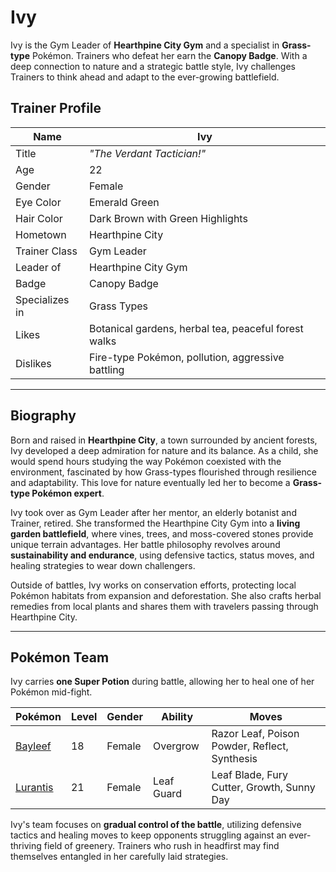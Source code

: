 # Ivy  

Ivy is the Gym Leader of **Hearthpine City Gym** and a specialist in **Grass-type** Pokémon. Trainers who defeat her earn the **Canopy Badge**. With a deep connection to nature and a strategic battle style, Ivy challenges Trainers to think ahead and adapt to the ever-growing battlefield.  

## Trainer Profile  

| Name  | Ivy |
|--------|--------|
| Title  | *"The Verdant Tactician!"* |
| Age  | 22 |
| Gender  | Female |
| Eye Color  | Emerald Green |
| Hair Color  | Dark Brown with Green Highlights |
| Hometown  | Hearthpine City |
| Trainer Class  | Gym Leader |
| Leader of  | Hearthpine City Gym |
| Badge  | Canopy Badge |
| Specializes in  | Grass Types |
| Likes  | Botanical gardens, herbal tea, peaceful forest walks |
| Dislikes  | Fire-type Pokémon, pollution, aggressive battling |

---

## Biography  

Born and raised in **Hearthpine City**, a town surrounded by ancient forests, Ivy developed a deep admiration for nature and its balance. As a child, she would spend hours studying the way Pokémon coexisted with the environment, fascinated by how Grass-types flourished through resilience and adaptability. This love for nature eventually led her to become a **Grass-type Pokémon expert**.  

Ivy took over as Gym Leader after her mentor, an elderly botanist and Trainer, retired. She transformed the Hearthpine City Gym into a **living garden battlefield**, where vines, trees, and moss-covered stones provide unique terrain advantages. Her battle philosophy revolves around **sustainability and endurance**, using defensive tactics, status moves, and healing strategies to wear down challengers.  

Outside of battles, Ivy works on conservation efforts, protecting local Pokémon habitats from expansion and deforestation. She also crafts herbal remedies from local plants and shares them with travelers passing through Hearthpine City.  

---

## Pokémon Team  

Ivy carries **one Super Potion** during battle, allowing her to heal one of her Pokémon mid-fight.  

| Pokémon  | Level | Gender | Ability | Moves |
|----------|-------|--------|---------|-------|
| [Bayleef](https://bulbapedia.bulbagarden.net/wiki/Bayleef_(Pok%C3%A9mon)) | 18 | Female | Overgrow | Razor Leaf, Poison Powder, Reflect, Synthesis |
| [Lurantis](https://bulbapedia.bulbagarden.net/wiki/Lurantis_(Pok%C3%A9mon)) | 21 | Female | Leaf Guard | Leaf Blade, Fury Cutter, Growth, Sunny Day |

Ivy's team focuses on **gradual control of the battle**, utilizing defensive tactics and healing moves to keep opponents struggling against an ever-thriving field of greenery. Trainers who rush in headfirst may find themselves entangled in her carefully laid strategies.  
